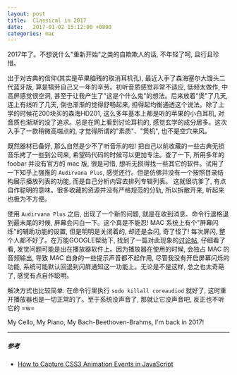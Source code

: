```yaml
---
layout: post
title:  Classical in 2017
date:   2017-01-02 15:12:00 +0800
categories: mac
---
```


2017年了。不想说什么"重新开始"之类的自欺欺人的话, 不年轻了呵, 且行且珍惜。

出于对古典的信仰(其实是苹果脑残的取消耳机孔), 最近入手了森海塞尔大馒头二代蓝牙版, 算是犒劳自己又一年的辛劳。初听音质感觉非常不适应, 低频太做作, 中高屏感觉很空洞, 甚至于让我产生了"这是个什么鬼"的想法。后来放着"煲"了几天, 连上有线听了几天, 倒也渐渐的觉得舒畅起来, 担得起均衡通透这个说法。除了上学的时候花200块买的森海HD201, 这么多年基本上都是听的苹果的小白耳机, 对音质也渐渐的没了追求。总是在网上看到讨论耳机的, 感觉玄学的成分居多。这次入手了一款稍微高端点的, 才觉得所谓的"素质"、"煲机", 也不是空穴来风。

既然器材已备好, 那么自然是少不了听音乐的啦! 把自己以前收藏的一些古典无损音乐拷了一些到公司来, 希望码代码的时候可以更加专注。查了一下, 所用多年的 foobar 并没有官方的 mac 版, 很是可惜, 想听无损得找一些其它的软件。试用了一下知乎上强推的 `Audirvana Plus`, 感觉还行。但是仿佛并没有一个按照目录结构展示播放列表的功能, 而是自己分析内容去排列专辑列表。 这就很坑爹了, 有点自作聪明的意味。很多收藏的资源并没有严格规范的分轨, 所以拆散开来, 听起来也极为不方便。

使用 `Audirvana Plus` 之后, 出现了一个新的问题, 就是在收到消息、命令行退格退到最末尾的时候, 屏幕会闪白一下。这个真是不能忍! MAC 系统上有个"屏幕闪烁"的辅助功能的设置, 但是明明是关闭着的, 却还是会闪, 奇了怪了! 每次屏闪, 整个人都不好了。在万能GOOGLE帮助下, 找到了一篇对此现象的[讨论帖](http://apple.stackexchange.com/questions/25605/how-can-i-stop-my-whole-screen-from-flashing-white-on-errors),
仔细看了看, 发觉问题可能是出在播放器软件上。因为播放器在使用的时候, 会独占 MAC 的音频输出, 导致 MAC 自身的一些提示声音都不起作用, 尽管我没有开启屏幕闪烁的功能, 系统可能默认回退到闪屏通知这一功能上。无论是不是这样, 总之也太奇葩了, 感觉有点自作聪明。

解决方式也比较简单: 在命令行里执行 `sudo killall coreaudiod` 就好了, 这时重开播放器也是一切正常的了。至于系统没声音了, 那就让它没声音吧, 反正也不听它的 =w=

My Cello, My Piano, My Bach-Beethoven-Brahms, I'm back in 2017!

---

##### 参考
- [How to Capture CSS3 Animation Events in JavaScript](https://www.sitepoint.com/css3-animation-javascript-event-handlers/)